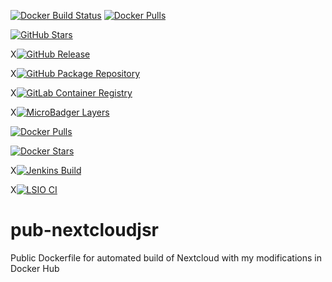 [![Docker Build Status](https://github.com/scottrussom/pub-nextcloudjsr/workflows/Build/badge.svg)](https://github.com/scottrussom/pub-nextcloudjsr/actions)
[![Docker Pulls](https://img.shields.io/docker/pulls/scottrussom/pub-nextcloudjsr.svg)](https://hub.docker.com/r/scottrussom/pub-nextcloudjsr/)


[![GitHub Stars](https://img.shields.io/github/stars/scottrussom/pub-nextcloudjsr.svg?color=94398d&labelColor=555555&logoColor=ffffff&style=for-the-badge&logo=github)](https://github.com/scottrussom/pub-nextcloudjsr)

X[![GitHub Release](https://img.shields.io/github/release/scottrussom/pub-nextcloudjsr.svg?color=94398d&labelColor=555555&logoColor=ffffff&style=for-the-badge&logo=github)](https://github.com/scottrussom/pub-nextcloudjsr/releases)

X[![GitHub Package Repository](https://img.shields.io/static/v1.svg?color=94398d&labelColor=555555&logoColor=ffffff&style=for-the-badge&label=scottrussom&message=GitHub%20Package&logo=github)](https://github.com/scottrussom/pub-nextcloudjsr/packages)

X[![GitLab Container Registry](https://img.shields.io/static/v1.svg?color=94398d&labelColor=555555&logoColor=ffffff&style=for-the-badge&label=scottrussom&message=GitLab%20Registry&logo=gitlab)](https://gitlab.com/scottrussom/docker-nextcloud/container_registry)

X[![MicroBadger Layers](https://img.shields.io/microbadger/layers/scottrussom/pub-nextcloudjsr.svg?color=94398d&labelColor=555555&logoColor=ffffff&style=for-the-badge)](https://microbadger.com/images/scottrussom/pub-nextcloudjsr "Get your own version badge on microbadger.com")

[![Docker Pulls](https://img.shields.io/docker/pulls/scottrussom/pub-nextcloudjsr.svg?color=94398d&labelColor=555555&logoColor=ffffff&style=for-the-badge&label=pulls&logo=docker)](https://hub.docker.com/r/scottrussom/pub-nextcloudjsr)

[![Docker Stars](https://img.shields.io/docker/stars/scottrussom/pub-nextcloudjsr.svg?color=94398d&labelColor=555555&logoColor=ffffff&style=for-the-badge&label=stars&logo=docker)](https://hub.docker.com/r/scottrussom/pub-nextcloudjsr)

X[![Jenkins Build](https://img.shields.io/jenkins/build?labelColor=555555&logoColor=ffffff&style=for-the-badge&jobUrl=https%3A%2F%2Fci.linuxserver.io%2Fjob%2FDocker-Pipeline-Builders%2Fjob%2Fdocker-nextcloud%2Fjob%2Fmaster%2F&logo=jenkins)](https://ci.linuxserver.io/job/Docker-Pipeline-Builders/job/docker-nextcloud/job/master/)

X[![LSIO CI](https://img.shields.io/badge/dynamic/yaml?color=94398d&labelColor=555555&logoColor=ffffff&style=for-the-badge&label=CI&query=CI&url=https%3A%2F%2Flsio-ci.ams3.digitaloceanspaces.com%2Fscottrussom%2Fpub-nextcloudjsr%2Flatest%2Fci-status.yml)](https://lsio-ci.ams3.digitaloceanspaces.com/scottrussom/pub-nextcloudjsr/latest/index.html)



# pub-nextcloudjsr
Public Dockerfile for automated build of Nextcloud with my modifications in Docker Hub
